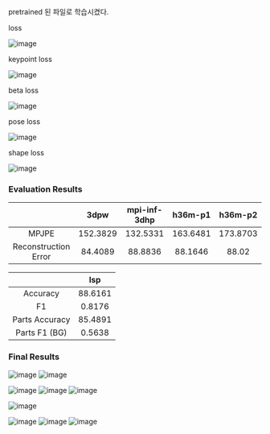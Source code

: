 pretrained 된 파일로 학습시켰다.

loss

![image](https://user-images.githubusercontent.com/42258047/127762776-79770890-a679-43d2-b399-5f711f0c216c.png)

keypoint loss

![image](https://user-images.githubusercontent.com/42258047/127762793-ab646de0-9446-44a6-ad4a-87d940c76d49.png)

beta loss

![image](https://user-images.githubusercontent.com/42258047/127762804-a0fd4e1e-91d8-4704-b687-0ae9cfe702c7.png)

pose loss

![image](https://user-images.githubusercontent.com/42258047/127762814-01ffe335-74b7-4ea1-93d9-378795e0c09f.png)

shape loss

![image](https://user-images.githubusercontent.com/42258047/127762824-38859f84-0af0-4b30-b607-759c36c6fc67.png)



### Evaluation Results

|  | 3dpw | mpi-inf-3dhp | h36m-p1 | h36m-p2 |
|:--:|:--:|:--:|:--:|:--:|
| MPJPE | 152.3829 | 132.5331 | 163.6481 | 173.8703 |
| Reconstruction Error | 84.4089 | 88.8836 | 88.1646 | 88.02 | 


| | lsp | 
|:--:|:--:|
| Accuracy | 88.6161 |
| F1 | 0.8176 |
| Parts Accuracy | 85.4891 |
| Parts F1 (BG) | 0.5638 | 


### Final Results

![image](https://user-images.githubusercontent.com/42258047/127762842-bc78317c-02ff-4744-b58c-d436acf873f8.png)
![image](https://user-images.githubusercontent.com/42258047/127762858-e31061cb-8030-45f2-897f-ac61a2e09e5e.png)

![image](https://user-images.githubusercontent.com/42258047/127762870-03164c36-0c5b-4b5f-88cb-2815e267b318.png)
![image](https://user-images.githubusercontent.com/42258047/127762880-f4658ce6-e712-415a-95ce-ec1d3632ad13.png)
![image](https://user-images.githubusercontent.com/42258047/127762897-f7914d28-8f56-40e0-a98e-1b9d27bb7cbb.png)

![image](https://user-images.githubusercontent.com/42258047/127762908-5aa9bdd4-0f01-4ea8-ab95-ad2fd175cc89.png)

![image](https://user-images.githubusercontent.com/42258047/127762932-c1b0ddc7-3fb0-4399-b3cc-ee9e08cb2182.png)
![image](https://user-images.githubusercontent.com/42258047/127762957-bf0d2bcd-48a3-4cee-966b-21d2b2c0ae37.png)
![image](https://user-images.githubusercontent.com/42258047/127762971-80da4221-4a8a-4db6-8aba-dbec6fa2f90d.png)


